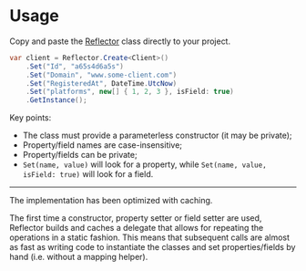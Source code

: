 # Usage

Copy and paste the [Reflector](https://github.com/phillippelevidad/reflector/src/Reflector.cs) class directly to your project.

``` csharp
var client = Reflector.Create<Client>()
    .Set("Id", "a65s4d6a5s")
    .Set("Domain", "www.some-client.com")
    .Set("RegisteredAt", DateTime.UtcNow)
    .Set("platforms", new[] { 1, 2, 3 }, isField: true)
    .GetInstance();
```

Key points:
- The class must provide a parameterless constructor (it may be private);
- Property/field names are case-insensitive;
- Property/fields can be private;
- `Set(name, value)` will look for a property, while `Set(name, value, isField: true)` will look for a field.

---

The implementation has been optimized with caching. 

The first time a constructor, property setter or field setter are used, Reflector builds and caches a delegate that allows for repeating the operations in a static fashion. This means that subsequent calls are almost as fast as writing code to instantiate the classes and set properties/fields by hand (i.e. without a mapping helper).
